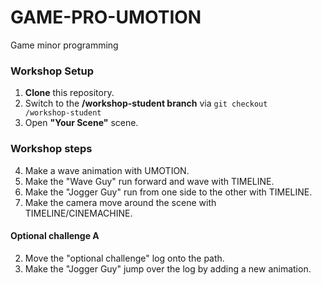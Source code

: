 # GAME-PRO-UMOTION
Game minor programming

### Workshop Setup
1. <b>Clone</b> this repository.
2. Switch to the <b>/workshop-student branch</b> via <code>git checkout /workshop-student</code>
3. Open <b>"Your Scene"</b> scene.

### Workshop steps
4. Make a wave animation with UMOTION.
5. Make the "Wave Guy" run forward and wave with TIMELINE.
6. Make the "Jogger Guy" run from one side to the other with TIMELINE.
7. Make the camera move around the scene with TIMELINE/CINEMACHINE.

#### Optional challenge A
2. Move the "optional challenge" log onto the path.
3. Make the "Jogger Guy" jump over the log by adding a new animation.
